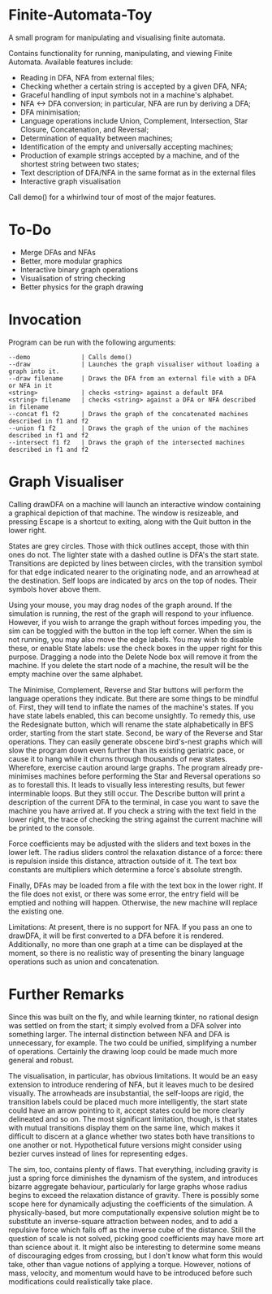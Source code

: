 # Finite-Automata-Toy
A small program for manipulating and visualising finite automata.

Contains functionality for running, manipulating, and viewing Finite Automata.
Available features include:
* Reading in DFA, NFA from external files;
* Checking whether a certain string is accepted by a given DFA, NFA;
* Graceful handling of input symbols not in a machine's alphabet.
* NFA <-> DFA conversion; in particular, NFA are run by deriving a DFA;
* DFA minimisation;
* Language operations include Union, Complement, Intersection, Star Closure, Concatenation, and Reversal;
* Determination of equality between machines;
* Identification of the empty and universally accepting machines;
* Production of example strings accepted by a machine, and of the shortest string between two states;
* Text description of DFA/NFA in the same format as in the external files
* Interactive graph visualisation

Call demo() for a whirlwind tour of most of the major features.

To-Do
=====

* Merge DFAs and NFAs
* Better, more modular graphics
* Interactive binary graph operations
* Visualisation of string checking
* Better physics for the graph drawing

Invocation
==========

Program can be run with the following arguments:

    --demo              | Calls demo()
    --draw              | Launches the graph visualiser without loading a graph into it.
    --draw filename     | Draws the DFA from an external file with a DFA or NFA in it
    <string>            | checks <string> against a default DFA
    <string> filename   | checks <string> against a DFA or NFA described in filename
    --concat f1 f2      | Draws the graph of the concatenated machines described in f1 and f2
    --union f1 f2       | Draws the graph of the union of the machines described in f1 and f2
    --intersect f1 f2   | Draws the graph of the intersected machines described in f1 and f2

Graph Visualiser
================

Calling drawDFA on a machine will launch an interactive window containing a
graphical depiction of that machine. The window is resizeable, and pressing
Escape is a shortcut to exiting, along with the Quit button in the lower right.

States are grey circles. Those with thick outlines accept, those with thin
ones do not. The lighter state with a dashed outline is DFA's the start state.
Transitions are depicted by lines between circles, with the transition symbol
for that edge indicated nearer to the originating node, and an arrowhead at
the destination. Self loops are indicated by arcs on the top of nodes.
Their symbols hover above them.

Using your mouse, you may drag nodes of the graph around. If the simulation is
running, the rest of the graph will respond to your influence. However, if you
wish to arrange the graph without forces impeding you, the sim can be toggled
with the button in the top left corner. When the sim is not running, you may
also move the edge labels. You may wish to disable these, or enable State
labels: use the check boxes in the upper right for this purpose.
Dragging a node into the Delete Node box will remove it from the machine.
If you delete the start node of a machine, the result will be the empty machine
over the same alphabet.

The Minimise, Complement, Reverse and Star buttons will perform the language
operations they indicate. But there are some things to be mindful of.
First, they will tend to inflate the names of the machine's states. If you
have state labels enabled, this can become unsightly. To remedy this, use
the Redesignate button, which will rename the state alphabetically in BFS
order, starting from the start state.
Second, be wary of the Reverse and Star operations. They can easily generate
obscene bird's-nest graphs which will slow the program down even further than
its existing geriatric pace, or cause it to hang while it churns through
thousands of new states. Wherefore, exercise caution around large graphs.
The program already pre-minimises machines before performing the Star and
Reversal operations so as to forestall this. It leads to visually less
interesting results, but fewer interminable loops. But they still occur.
The Describe button will print a description of the current DFA to the terminal,
in case you want to save the machine you have arrived at.
If you check a string with the text field in the lower right, the trace of
checking the string against the current machine will be printed to the console.

Force coefficients may be adjusted with the sliders and text boxes in the
lower left. The radius sliders control the relaxation distance of a force:
there is repulsion inside this distance, attraction outside of it.
The text box constants are multipliers which determine a force's absolute
strength.

Finally, DFAs may be loaded from a file with the text box in the lower right.
If the file does not exist, or there was some error, the entry field will be
emptied and nothing will happen. Otherwise, the new machine will replace the
existing one.

Limitations: At present, there is no support for NFA. If you pass an one to
drawDFA, it will be first converted to a DFA before it is rendered.
Additionally, no more than one graph at a time can be displayed at the
moment, so there is no realistic way of presenting the binary language
operations such as union and concatenation.


Further Remarks
===============

Since this was built on the fly, and while learning tkinter, no rational design
was settled on from the start; it simply evolved from a DFA solver into
something larger. The internal distinction between NFA and DFA is unnecessary,
for example. The two could be unified, simplifying a number of operations.
Certainly the drawing loop could be made much more general and robust.

The visualisation, in particular, has obvious limitations. It would be an easy
extension to introduce rendering of NFA, but it leaves much to be desired
visually. The arrowheads are insubstantial, the self-loops are rigid, the
transition labels could be placed much more intelligently, the start state
could have an arrow pointing to it, accept states could be more clearly
delineated and so on. The most significant limitation, though, is that states
with mutual transitions display them on the same line, which makes it difficult
to discern at a glance whether two states both have transitions to one another
or not. Hypothetical future versions might consider using bezier curves instead
of lines for representing edges.

The sim, too, contains plenty of flaws. That everything, including gravity is
just a spring force diminishes the dynamism of the system, and introduces
bizarre aggregate behaviour, particularly for large graphs whose radius begins
to exceed the relaxation distance of gravity. There is possibly some scope
here for dynamically adjusting the coefficients of the simulation.
A physically-based, but more computationally expensive solution might be to
substitute an inverse-square attraction between nodes, and to add a repulsive
force which falls off as the inverse cube of the distance.
Still the question of scale is not solved, picking good coefficients may have
more art than science about it.
It might also be interesting to determine some means of discouraging edges
from crossing, but I don't know what form this would take, other than vague
notions of applying a torque. However, notions of mass, velocity, and
momentum would have to be introduced before such modifications could
realistically take place.
